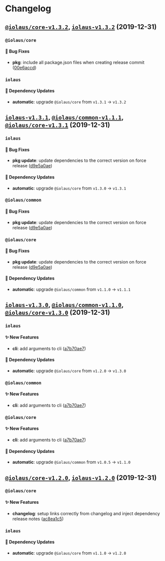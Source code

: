 # Changelog

<!-- INJECT CHANGELOG HERE -->

## [`@iolaus/core-v1.3.2`](https://github.com/effervescentia/iolaus/releases/tag/@iolaus/core-v1.3.2), [`iolaus-v1.3.2`](https://github.com/effervescentia/iolaus/releases/tag/iolaus-v1.3.2) (2019-12-31)

### `@iolaus/core`

#### :bug: Bug Fixes

- **pkg**: include all package.json files when creating release commit ([00e6accd](https://github.com/effervescentia/iolaus/commit/00e6accdb64622a529dcc0a24bbf31a42213177d))

### `iolaus`

#### :link: Dependency Updates

- **automatic**: upgrade `@iolaus/core` from `v1.3.1` -> `v1.3.2`

## [`iolaus-v1.3.1`](https://github.com/effervescentia/iolaus/releases/tag/iolaus-v1.3.1), [`@iolaus/common-v1.1.1`](https://github.com/effervescentia/iolaus/releases/tag/@iolaus/common-v1.1.1), [`@iolaus/core-v1.3.1`](https://github.com/effervescentia/iolaus/releases/tag/@iolaus/core-v1.3.1) (2019-12-31)

### `iolaus`

#### :bug: Bug Fixes

- **pkg update**: update dependencies to the correct version on force release ([d9e5a0ae](https://github.com/effervescentia/iolaus/commit/d9e5a0ae5b8bd5c38b81a72712583fbb841fa6bb))
#### :link: Dependency Updates

- **automatic**: upgrade `@iolaus/core` from `v1.3.0` -> `v1.3.1`

### `@iolaus/common`

#### :bug: Bug Fixes

- **pkg update**: update dependencies to the correct version on force release ([d9e5a0ae](https://github.com/effervescentia/iolaus/commit/d9e5a0ae5b8bd5c38b81a72712583fbb841fa6bb))

### `@iolaus/core`

#### :bug: Bug Fixes

- **pkg update**: update dependencies to the correct version on force release ([d9e5a0ae](https://github.com/effervescentia/iolaus/commit/d9e5a0ae5b8bd5c38b81a72712583fbb841fa6bb))
#### :link: Dependency Updates

- **automatic**: upgrade `@iolaus/common` from `v1.1.0` -> `v1.1.1`

## [`iolaus-v1.3.0`](https://github.com/effervescentia/iolaus/releases/tag/iolaus-v1.3.0), [`@iolaus/common-v1.1.0`](https://github.com/effervescentia/iolaus/releases/tag/@iolaus/common-v1.1.0), [`@iolaus/core-v1.3.0`](https://github.com/effervescentia/iolaus/releases/tag/@iolaus/core-v1.3.0) (2019-12-31)

### `iolaus`

#### :sparkles: New Features

- **cli**: add arguments to cli ([a7b70ae7](https://github.com/effervescentia/iolaus/commit/a7b70ae7a2066f8601fbc6c26b37d446c23453ac))
#### :link: Dependency Updates

- **automatic**: upgrade `@iolaus/core` from `v1.2.0` -> `v1.3.0`

### `@iolaus/common`

#### :sparkles: New Features

- **cli**: add arguments to cli ([a7b70ae7](https://github.com/effervescentia/iolaus/commit/a7b70ae7a2066f8601fbc6c26b37d446c23453ac))

### `@iolaus/core`

#### :sparkles: New Features

- **cli**: add arguments to cli ([a7b70ae7](https://github.com/effervescentia/iolaus/commit/a7b70ae7a2066f8601fbc6c26b37d446c23453ac))
#### :link: Dependency Updates

- **automatic**: upgrade `@iolaus/common` from `v1.0.5` -> `v1.1.0`

## [`@iolaus/core-v1.2.0`](https://github.com/effervescentia/iolaus/releases/tag/@iolaus/core-v1.2.0), [`iolaus-v1.2.0`](https://github.com/effervescentia/iolaus/releases/tag/iolaus-v1.2.0) (2019-12-31)

### `@iolaus/core`

#### :sparkles: New Features

- **changelog**: setup links correctly from changelog and inject dependency release notes ([ac8ea1c5](https://github.com/effervescentia/iolaus/commit/ac8ea1c56893f7a168372773c8547bb3261b3022))

### `iolaus`

#### :link: Dependency Updates

- **automatic**: upgrade `@iolaus/core` from `v1.1.0` -> `v1.2.0`